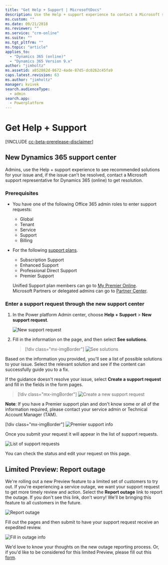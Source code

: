 ```yaml
---
title: "Get Help + Support | MicrosoftDocs"
description: Use the Help + support experience to contact a Microsoft support representative for Dynamics 365 (online) to get resolution for your issue.
ms.custom: ""
ms.date: 09/21/2018
ms.reviewer: ""
ms.service: "crm-online"
ms.suite: ""
ms.tgt_pltfrm: ""
ms.topic: "article"
applies_to: 
  - "Dynamics 365 (online)"
  - "Dynamics 365 Version 9.x"
author: "jimholtz"
ms.assetid: a852882d-8672-4ade-87d5-dc0262c45fa9
caps.latest.revision: 63
ms.author: "jimholtz"
manager: kvivek
search.audienceType: 
  - admin
search.app: 
  - Powerplatform
---
```

# Get Help + Support 

[!INCLUDE [cc-beta-prerelease-disclaimer](../includes/cc-beta-prerelease-disclaimer.md)]

## New Dynamics 365 support center 

Admins, use the Help + support experience to see recommended solutions for your issue and, if the issue can't be resolved, contact a Microsoft support representative for Dynamics 365 (online) to get resolution. 

### Prerequisites

-  You have one of the following Office 365 admin roles to enter support requests:
 
   - Global
   - Tenant
   - Service
   - Support
   - Billing

-  For the following [support plans](https://www.microsoft.com/en-us/dynamics365/support).
   
   - Subscription Support
   - Enhanced Support
   - Professional Direct Support
   - Premier Support

   Unified Support plan members can go to [My Premier Online](https://support.microsoft.com/en-us/premier). <br />
   Microsoft Partners or delegated admins can go to [Partner Center](https://partnercenter.microsoft.com/en-us/partner/home).

### Enter a support request through the new support center

1. In the Power platform Admin center, choose **Help + Support** > **New support request**.

   ![New support request](media/new-support-request.png "New support request")

2. Fill in the information on the page, and then select **See solutions**.

   > [!div class="mx-imgBorder"] 
   > ![](media/create-support-ticket.png "See solutions")

Based on the information you provided, you'll see a list of possible solutions to your issue. Select the relevant solution and see if the content can successfully guide you to a fix. 

If the guidance doesn't resolve your issue, select **Create a support request** and fill in the fields in the form pages.

> [!div class="mx-imgBorder"] 
> ![](media/support-request-page2.png "Create a new support request")

**Note**: If you have a Premier support plan and  don't know some or all of the information required, please contact your service admin or Technical Account Manager (TAM).

[!div class="mx-imgBorder"] 
![](media/premier-support.png "Premier support info")

Once you submit your request it will appear in the list of support requests.

![List of support requests](media/support-ticket-list.png "List of support requests")

You can check the status and edit your request on this page.
  
## Limited Preview: Report outage
We're rolling out a new Preview feature to a limited set of customers to try out. If you're experiencing a service outage, we want your support request to get more timely review and action. Select the **Report outage** link to report the outage. If you don't see this link, don't worry! We'll be bringing this feature to all customers in the future.

![Report outage](media/new-report-outage.png "Report outage")

Fill out the pages and then submit to have your support request receive an expedited review.

![Fill in outage info](media/report-outage-page-one.png "Fill in outage info")

We'd love to know your thoughts on the new outage reporting process. Or, if you'd like to be considered for this limited Preview, please fill out this [form](https://forms.office.com/Pages/ResponsePage.aspx?id=v4j5cvGGr0GRqy180BHbR-5Axi2KMXdNi_1eF9P36tZUN1FUQkJLNVBZVVlOSVk0T0tIQTBIMk9VOC4u).